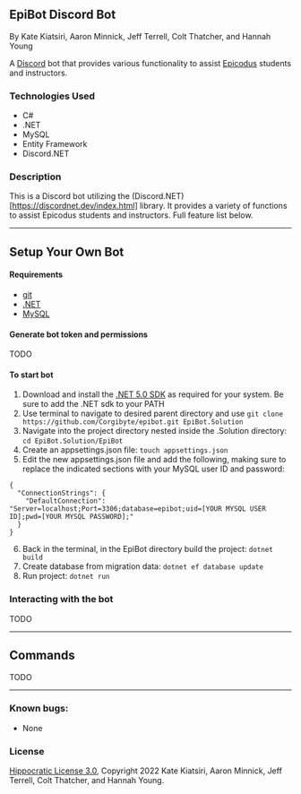 ## EpiBot Discord Bot

By Kate Kiatsiri, Aaron Minnick, Jeff Terrell, Colt Thatcher, and Hannah Young

A [Discord](https://discord.com) bot that provides various functionality to assist [Epicodus](https://www.epicodus.com) students and instructors.

### Technologies Used

- C#
- .NET
- MySQL
- Entity Framework
- Discord.NET

### Description

This is a Discord bot utilizing the (Discord.NET)[https://discordnet.dev/index.html] library. It provides a variety of functions to assist Epicodus students and instructors. Full feature list below.

---

## Setup Your Own Bot

#### Requirements

* [git](https://git-scm.com)
* [.NET](https://dotnet.microsoft.com/en-us/)
* [MySQL](https://www.mysql.com/)

#### Generate bot token and permissions

TODO

#### To start bot

1. Download and install the [.NET 5.0 SDK](https://dotnet.microsoft.com/en-us/download/dotnet/5.0) as required for your system. Be sure to add the .NET sdk to your PATH
2. Use terminal to navigate to desired parent directory and use `git clone https://github.com/Corgibyte/epibot.git EpiBot.Solution`
3. Navigate into the project directory nested inside the .Solution directory: `cd EpiBot.Solution/EpiBot`
4. Create an appsettings.json file: `touch appsettings.json`
5. Edit the new appsettings.json file and add the following, making sure to replace the indicated sections with your MySQL user ID and password:
```
{
  "ConnectionStrings": {
    "DefaultConnection": "Server=localhost;Port=3306;database=epibot;uid=[YOUR MYSQL USER ID];pwd=[YOUR MYSQL PASSWORD];"
  }
}
```
6. Back in the terminal, in the EpiBot directory build the project: `dotnet build`
7. Create database from migration data: `dotnet ef database update`
8. Run project: `dotnet run`

### Interacting with the bot

TODO

--------------------

## Commands

TODO

--------------------

### Known bugs:

* None

### License

[Hippocratic License 3.0](https://github.com/Corgibyte/epibot/blob/main/LICENSE.md), Copyright 2022 Kate Kiatsiri, Aaron Minnick, Jeff Terrell, Colt Thatcher, and Hannah Young.
